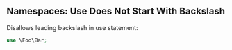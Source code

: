 ## Namespaces: Use Does Not Start With Backslash

Disallows leading backslash in use statement:

```php
use \Foo\Bar;
```
